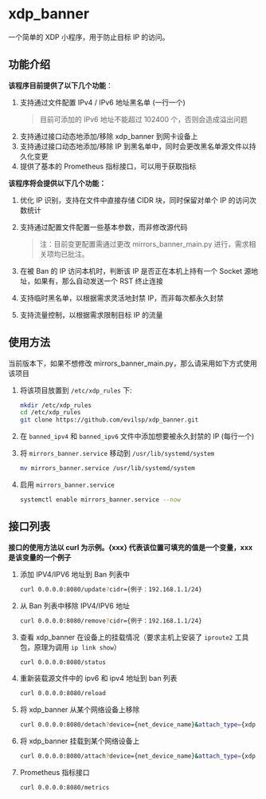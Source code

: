 # xdp_banner

一个简单的 XDP 小程序，用于防止目标 IP 的访问。

## 功能介绍

**该程序目前提供了以下几个功能**：

1. 支持通过文件配置 IPv4 / IPv6 地址黑名单 (一行一个)
   > 目前可添加的 IPv6 地址不能超过 102400 个，否则会造成溢出问题
3. 支持通过接口动态地添加/移除 xdp_banner 到网卡设备上
4. 支持通过接口动态地添加/移除 IP 到黑名单中，同时会更改黑名单源文件以持久化变更
5. 提供了基本的 Prometheus 指标接口，可以用于获取指标

**该程序将会提供以下几个功能：**

1. 优化 IP 识别，支持在文件中直接存储 CIDR 块，同时保留对单个 IP 的访问次数统计
2. 支持通过配置文件配置一些基本参数，而非修改源代码

   > 注：目前变更配置需通过更改 mirrors_banner_main.py 进行，需求相关项均已批注。

3. 在被 Ban 的 IP 访问本机时，判断该 IP 是否正在本机上持有一个 Socket 源地址，如果有，那么自动发送一个 RST 终止连接

4. 支持临时黑名单，以根据需求灵活地封禁 IP，而非每次都永久封禁

5. 支持流量控制，以根据需求限制目标 IP 的流量

## 使用方法

当前版本下，如果不想修改 mirrors_banner_main.py，那么请采用如下方式使用该项目

1. 将该项目放置到 `/etc/xdp_rules` 下:

   ```bash
   mkdir /etc/xdp_rules 
   cd /etc/xdp_rules
   git clone https://github.com/evilsp/xdp_banner.git
   ```

2. 在 `banned_ipv4` 和 `banned_ipv6` 文件中添加想要被永久封禁的 IP (每行一个)

3. 将 `mirrors_banner.service` 移动到 `/usr/lib/systemd/system`

   ```bash
   mv mirrors_banner.service /usr/lib/systemd/system
   ```

4. 启用 `mirrors_banner.service` 

   ```bash
   systemctl enable mirrors_banner.service --now
   ```

## 接口列表

**接口的使用方法以 curl 为示例。{xxx} 代表该位置可填充的值是一个变量，xxx 是该变量的一个例子**

1. 添加 IPV4/IPV6 地址到 Ban 列表中

   ```bash
   curl 0.0.0.0:8080/update?cidr={例子：192.168.1.1/24}
   ```

2. 从 Ban 列表中移除 IPV4/IPV6 地址

   ```bash
   curl 0.0.0.0:8080/remove?cidr={例子：192.168.1.1/24}
   ```

3. 查看 xdp_banner 在设备上的挂载情况（要求主机上安装了 `iproute2` 工具包，原理为调用 `ip link show`）

   ```bash
   curl 0.0.0.0:8080/status
   ```

4. 重新装载源文件中的 ipv6 和 ipv4 地址到 ban 列表

   ```bash
   curl 0.0.0.0:8080/reload
   ```

5. 将 xdp_banner 从某个网络设备上移除

   ```bash
   curl 0.0.0.0:8080/detach?device={net_device_name}&attach_type={xdp 挂载位置（1 为驱动，0 为 skb 组织之后）}
   ```

6. 将 xdp_banner 挂载到某个网络设备上

   ```bash
   curl 0.0.0.0:8080/attach?device={net_device_name}&attach_type={xdp 挂载位置（1 为驱动，0 为 skb 组织之后）}
   ```

7. Prometheus 指标接口

   ```bash
   curl 0.0.0.0:8080/metrics
   ```

   
